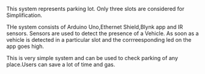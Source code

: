 This system represents  parking lot. Only three slots are considered for Simplification.

THe system consists of Arduino Uno,Ethernet Shield,Blynk app and IR sensors. Sensors are used to detect the presence of a Vehicle. As soon as a vehicle is detected in a particular slot and the corrreesponding led on the app goes high. 

This is very simple system and can be used to check parking of any place.Users can save a lot of time and gas.

